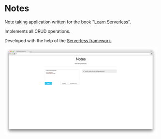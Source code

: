 # Notes
Note taking application written for the book ["Learn Serverless"](http://learnserverless.club).

Implements all CRUD operations.

Developed with the help of the [Serverless framework](http://serverless.com).

![Notes Screenshot](screenshot-1.png)
